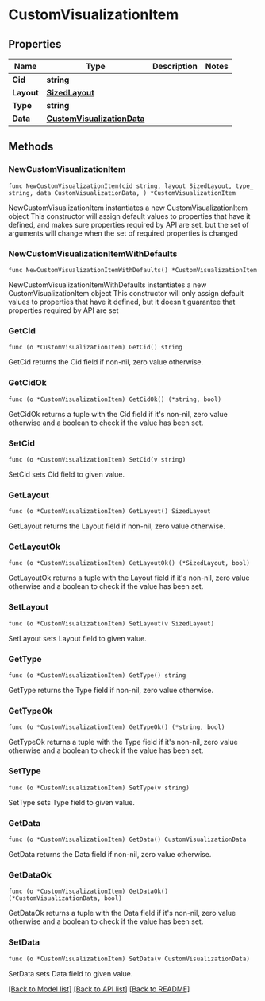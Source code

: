 # CustomVisualizationItem

## Properties

Name | Type | Description | Notes
------------ | ------------- | ------------- | -------------
**Cid** | **string** |  | 
**Layout** | [**SizedLayout**](SizedLayout.md) |  | 
**Type** | **string** |  | 
**Data** | [**CustomVisualizationData**](CustomVisualizationData.md) |  | 

## Methods

### NewCustomVisualizationItem

`func NewCustomVisualizationItem(cid string, layout SizedLayout, type_ string, data CustomVisualizationData, ) *CustomVisualizationItem`

NewCustomVisualizationItem instantiates a new CustomVisualizationItem object
This constructor will assign default values to properties that have it defined,
and makes sure properties required by API are set, but the set of arguments
will change when the set of required properties is changed

### NewCustomVisualizationItemWithDefaults

`func NewCustomVisualizationItemWithDefaults() *CustomVisualizationItem`

NewCustomVisualizationItemWithDefaults instantiates a new CustomVisualizationItem object
This constructor will only assign default values to properties that have it defined,
but it doesn't guarantee that properties required by API are set

### GetCid

`func (o *CustomVisualizationItem) GetCid() string`

GetCid returns the Cid field if non-nil, zero value otherwise.

### GetCidOk

`func (o *CustomVisualizationItem) GetCidOk() (*string, bool)`

GetCidOk returns a tuple with the Cid field if it's non-nil, zero value otherwise
and a boolean to check if the value has been set.

### SetCid

`func (o *CustomVisualizationItem) SetCid(v string)`

SetCid sets Cid field to given value.


### GetLayout

`func (o *CustomVisualizationItem) GetLayout() SizedLayout`

GetLayout returns the Layout field if non-nil, zero value otherwise.

### GetLayoutOk

`func (o *CustomVisualizationItem) GetLayoutOk() (*SizedLayout, bool)`

GetLayoutOk returns a tuple with the Layout field if it's non-nil, zero value otherwise
and a boolean to check if the value has been set.

### SetLayout

`func (o *CustomVisualizationItem) SetLayout(v SizedLayout)`

SetLayout sets Layout field to given value.


### GetType

`func (o *CustomVisualizationItem) GetType() string`

GetType returns the Type field if non-nil, zero value otherwise.

### GetTypeOk

`func (o *CustomVisualizationItem) GetTypeOk() (*string, bool)`

GetTypeOk returns a tuple with the Type field if it's non-nil, zero value otherwise
and a boolean to check if the value has been set.

### SetType

`func (o *CustomVisualizationItem) SetType(v string)`

SetType sets Type field to given value.


### GetData

`func (o *CustomVisualizationItem) GetData() CustomVisualizationData`

GetData returns the Data field if non-nil, zero value otherwise.

### GetDataOk

`func (o *CustomVisualizationItem) GetDataOk() (*CustomVisualizationData, bool)`

GetDataOk returns a tuple with the Data field if it's non-nil, zero value otherwise
and a boolean to check if the value has been set.

### SetData

`func (o *CustomVisualizationItem) SetData(v CustomVisualizationData)`

SetData sets Data field to given value.



[[Back to Model list]](../README.md#documentation-for-models) [[Back to API list]](../README.md#documentation-for-api-endpoints) [[Back to README]](../README.md)


